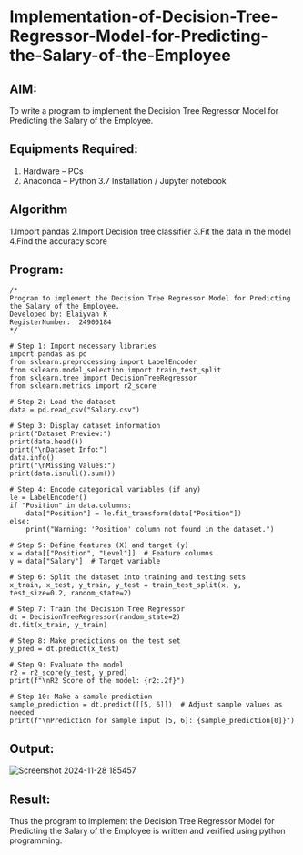 # Implementation-of-Decision-Tree-Regressor-Model-for-Predicting-the-Salary-of-the-Employee

## AIM:
To write a program to implement the Decision Tree Regressor Model for Predicting the Salary of the Employee.

## Equipments Required:
1. Hardware – PCs
2. Anaconda – Python 3.7 Installation / Jupyter notebook

## Algorithm
 1.Import pandas
 2.Import Decision tree classifier
 3.Fit the data in the model
 4.Find the accuracy score

## Program:
```
/*
Program to implement the Decision Tree Regressor Model for Predicting the Salary of the Employee.
Developed by: Elaiyvan K
RegisterNumber:  24900184
*/
```
```
# Step 1: Import necessary libraries
import pandas as pd
from sklearn.preprocessing import LabelEncoder
from sklearn.model_selection import train_test_split
from sklearn.tree import DecisionTreeRegressor
from sklearn.metrics import r2_score

# Step 2: Load the dataset
data = pd.read_csv("Salary.csv")

# Step 3: Display dataset information
print("Dataset Preview:")
print(data.head())
print("\nDataset Info:")
data.info()
print("\nMissing Values:")
print(data.isnull().sum())

# Step 4: Encode categorical variables (if any)
le = LabelEncoder()
if "Position" in data.columns:
    data["Position"] = le.fit_transform(data["Position"])
else:
    print("Warning: 'Position' column not found in the dataset.")

# Step 5: Define features (X) and target (y)
x = data[["Position", "Level"]]  # Feature columns
y = data["Salary"]  # Target variable

# Step 6: Split the dataset into training and testing sets
x_train, x_test, y_train, y_test = train_test_split(x, y, test_size=0.2, random_state=2)

# Step 7: Train the Decision Tree Regressor
dt = DecisionTreeRegressor(random_state=2)
dt.fit(x_train, y_train)

# Step 8: Make predictions on the test set
y_pred = dt.predict(x_test)

# Step 9: Evaluate the model
r2 = r2_score(y_test, y_pred)
print(f"\nR2 Score of the model: {r2:.2f}")

# Step 10: Make a sample prediction
sample_prediction = dt.predict([[5, 6]])  # Adjust sample values as needed
print(f"\nPrediction for sample input [5, 6]: {sample_prediction[0]}")
```

## Output:
![Screenshot 2024-11-28 185457](https://github.com/user-attachments/assets/f1247db2-de94-47de-a343-df8e1f69734e)



## Result:
Thus the program to implement the Decision Tree Regressor Model for Predicting the Salary of the Employee is written and verified using python programming.
